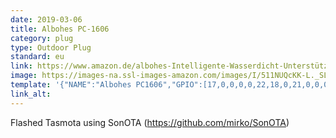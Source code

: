 ```yaml
---
date: 2019-03-06
title: Albohes PC-1606
category: plug
type: Outdoor Plug
standard: eu
link: https://www.amazon.de/albohes-Intelligente-Wasserdicht-Unterstützt-WifiVerbindung/dp/B07CVHJJ4Z/ref=sr_1_3
image: https://images-na.ssl-images-amazon.com/images/I/511NUQcKK-L._SL1000_.jpg
template: '{"NAME":"Albohes PC1606","GPIO":[17,0,0,0,0,22,18,0,21,0,0,0,0],"FLAG":1,"BASE":39}' 
link_alt: 
---
```



Flashed Tasmota using SonOTA (https://github.com/mirko/SonOTA)






